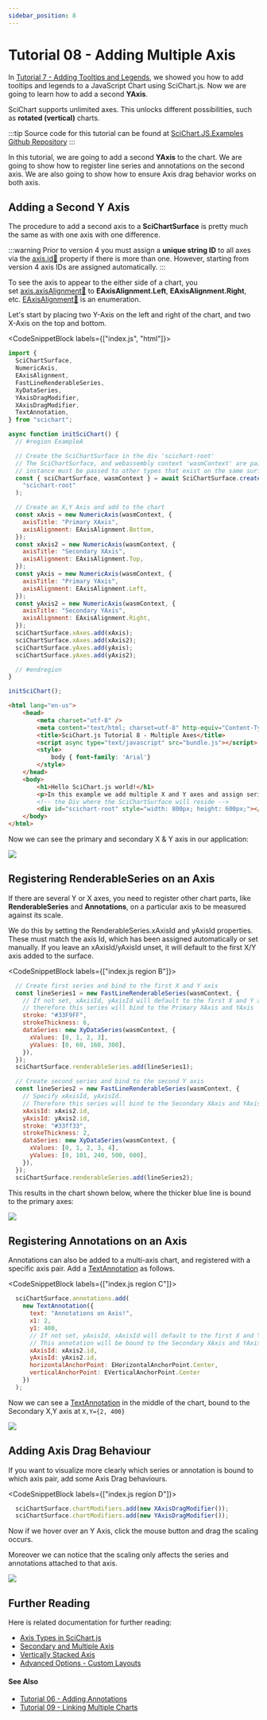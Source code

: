 ```yaml
---
sidebar_position: 8
---
```


# Tutorial 08 - Adding Multiple Axis

In [Tutorial 7 - Adding Tooltips and Legends](/docs/get-started/tutorials-js-npm-webpack/tutorial-07-adding-tooltips-and-legends), we showed you how to add tooltips and legends to a JavaScript Chart using SciChart.js. Now we are going to learn how to add a second **YAxis**.

SciChart supports unlimited axes. This unlocks different possibilities, such as **rotated (vertical)** charts.

:::tip
Source code for this tutorial can be found at [SciChart.JS.Examples Github Repository](https://github.com/ABTSoftware/SciChart.JS.Examples/tree/dev_v4.0/Tutorials/2D_Chart_Tutorials_JavaScript/Tutorial_8_Multiple_Axis)
:::

<YouTubeVideo url="https://www.youtube.com/embed/XDqTYGgEDKo" title="Video tutorial for version 3. SciChart.js JavaScript Chart Tutorial 08 - Adding Multiple X and Y Axis" />

In this tutorial, we are going to add a second **YAxis** to the chart. We are going to show how to register line series and annotations on the second axis. We are also going to show how to ensure Axis drag behavior works on both axis.

Adding a Second Y Axis
----------------------

The procedure to add a second axis to a **SciChartSurface** is pretty much the same as with one axis with one difference.

:::warning
Prior to version 4 you must assign a **unique string ID** to all axes via the [axis.id:blue_book:](https://www.scichart.com/documentation/js/current/typedoc/classes/axiscore.html#id) property if there is more than one. However, starting from version 4 axis IDs are assigned automatically.
:::

To see the axis to appear to the either side of a chart, you set [axis.axisAlignment:blue_book:](https://www.scichart.com/documentation/js/current/typedoc/classes/axisbase2d.html#axisalignment) to **EAxisAlignment.Left**, **EAxisAlignment.Right**, etc. [EAxisAlignment:blue_book:](https://www.scichart.com/documentation/js/current/typedoc/enums/eaxisalignment.html) is an enumeration.

Let's start by placing two Y-Axis on the left and right of the chart, and two X-Axis on the top and bottom.

<CodeSnippetBlock labels={["index.js", "html"]}>
```js {22-42} showLineNumbers
import {
  SciChartSurface,
  NumericAxis,
  EAxisAlignment,
  FastLineRenderableSeries,
  XyDataSeries,
  YAxisDragModifier,
  XAxisDragModifier,
  TextAnnotation,
} from "scichart";

async function initSciChart() {
  // #region ExampleA

  // Create the SciChartSurface in the div 'scichart-root'
  // The SciChartSurface, and webassembly context 'wasmContext' are paired. This wasmContext
  // instance must be passed to other types that exist on the same surface.
  const { sciChartSurface, wasmContext } = await SciChartSurface.create(
    "scichart-root"
  );

  // Create an X,Y Axis and add to the chart
  const xAxis = new NumericAxis(wasmContext, {
    axisTitle: "Primary XAxis",
    axisAlignment: EAxisAlignment.Bottom,
  });
  const xAxis2 = new NumericAxis(wasmContext, {
    axisTitle: "Secondary XAxis",
    axisAlignment: EAxisAlignment.Top,
  });
  const yAxis = new NumericAxis(wasmContext, {
    axisTitle: "Primary YAxis",
    axisAlignment: EAxisAlignment.Left,
  });
  const yAxis2 = new NumericAxis(wasmContext, {
    axisTitle: "Secondary YAxis",
    axisAlignment: EAxisAlignment.Right,
  });
  sciChartSurface.xAxes.add(xAxis);
  sciChartSurface.xAxes.add(xAxis2);
  sciChartSurface.yAxes.add(yAxis);
  sciChartSurface.yAxes.add(yAxis2);

  // #endregion
}

initSciChart();
```
```html {15} showLineNumbers
<html lang="en-us">
    <head>
        <meta charset="utf-8" />
        <meta content="text/html; charset=utf-8" http-equiv="Content-Type" />
        <title>SciChart.js Tutorial 8 - Multiple Axes</title>
        <script async type="text/javascript" src="bundle.js"></script>
        <style>
            body { font-family: 'Arial'}
        </style>
    </head>
    <body>
        <h1>Hello SciChart.js world!</h1>
        <p>In this example we add multiple X and Y axes and assign series, annotations to them</p>
        <!-- the Div where the SciChartSurface will reside -->
        <div id="scichart-root" style="width: 800px; height: 600px;"></div>
    </body>
</html>
```
</CodeSnippetBlock>

Now we can see the primary and secondary X & Y axis in our application:

![](img/1.png)

Registering RenderableSeries on an Axis
---------------------------------------

If there are several Y or X axes, you need to register other chart parts, like **RenderableSeries** and **Annotations**, on a particular axis to be measured against its scale.

We do this by setting the RenderableSeries.xAxisId and yAxisId properties. These must match the axis Id, which has been assigned automatically or set manually. If you leave an xAxisId/yAxisId unset, it will default to the first X/Y axis added to the surface.

<CodeSnippetBlock labels={["index.js region B"]}>
```js
  // Create first series and bind to the first X and Y axis
  const lineSeries1 = new FastLineRenderableSeries(wasmContext, {
    // If not set, xAxisId, yAxisId will default to the first X and Y axes added to sciChartSurface
    // therefore this series will bind to the Primary XAxis and YAxis
    stroke: "#33F9FF",
    strokeThickness: 6,
    dataSeries: new XyDataSeries(wasmContext, {
      xValues: [0, 1, 2, 3],
      yValues: [0, 60, 160, 300],
    }),
  });
  sciChartSurface.renderableSeries.add(lineSeries1);

  // Create second series and bind to the second Y axis
  const lineSeries2 = new FastLineRenderableSeries(wasmContext, {
    // Specify xAxisId, yAxisId.
    // Therefore this series will bind to the Secondary XAxis and YAxis
    xAxisId: xAxis2.id,
    yAxisId: yAxis2.id,
    stroke: "#33ff33",
    strokeThickness: 2,
    dataSeries: new XyDataSeries(wasmContext, {
      xValues: [0, 1, 2, 3, 4],
      yValues: [0, 101, 240, 500, 600],
    }),
  });
  sciChartSurface.renderableSeries.add(lineSeries2);
```
</CodeSnippetBlock>

This results in the chart shown below, where the thicker blue line is bound to the primary axes:

![](img/2.png)

Registering Annotations on an Axis
----------------------------------

Annotations can also be added to a multi-axis chart, and registered with a specific axis pair. Add a [TextAnnotation](/docs/2d-charts/annotations-api/text-annotation) as follows.

<CodeSnippetBlock labels={["index.js region C"]}>
```js
  sciChartSurface.annotations.add(
    new TextAnnotation({
      text: "Annotations on Axis!",
      x1: 2,
      y1: 400,
      // If not set, yAxisId, xAxisId will default to the first X and Y axes
      // This annotation will be bound to the Secondary XAxis and YAxis
      xAxisId: xAxis2.id,
      yAxisId: yAxis2.id,
      horizontalAnchorPoint: EHorizontalAnchorPoint.Center,
      verticalAnchorPoint: EVerticalAnchorPoint.Center
    })
  );
```
</CodeSnippetBlock>

Now we can see a [TextAnnotation](/docs/2d-charts/annotations-api/text-annotation) in the middle of the chart, bound to the Secondary X,Y axis at `X,Y={2, 400}`

![](img/3.png)

Adding Axis Drag Behaviour
--------------------------

If you want to visualize more clearly which series or annotation is bound to which axis pair, add some Axis Drag behaviours.

<CodeSnippetBlock labels={["index.js region D"]}>
```js
  sciChartSurface.chartModifiers.add(new XAxisDragModifier());
  sciChartSurface.chartModifiers.add(new YAxisDragModifier());
```
</CodeSnippetBlock>

Now if we hover over an Y Axis, click the mouse button and drag the scaling occurs.

Moreover we can notice that the scaling only affects the series and annotations attached to that axis.

![](img/4.gif)

Further Reading
---------------

Here is related documentation for further reading:   

*   [Axis Types in SciChart.js](/docs/2d-charts/axis-api/axis-api-overview)
*   [Secondary and Multiple Axis](/docs/2d-charts/axis-api/multi-axis-and-layout/secondary-and-multiple-axis-overview)
*   [Vertically Stacked Axis](/docs/2d-charts/axis-api/multi-axis-and-layout/vertically-stacked-axis-layout)
*   [Advanced Options - Custom Layouts](/docs/2d-charts/axis-api/multi-axis-and-layout/advanced-options-custom-layout-managers)

#### See Also

* [Tutorial 06 - Adding Annotations](/docs/get-started/tutorials-js-npm-webpack/tutorial-06-adding-annotations)
* [Tutorial 09 - Linking Multiple Charts](/docs/get-started/tutorials-js-npm-webpack/tutorial-09-linking-multiple-charts)